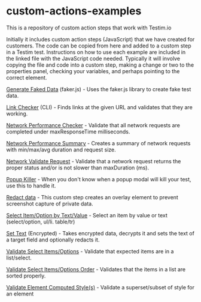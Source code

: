 # custom-actions-examples
This is a repository of custom action steps that work with Testim.io

Initially it includes custom action steps (JavaScript) that we have created for customers. The code can be copied from here and added to a custom step in a Testim test. Instructions on how to use each example are included in the linked file with the JavaScript code needed. Typically it will involve copying the file and code into a custom step, making a change or two to the properties panel, checking your variables, and perhaps pointing to the correct element. 

[Generate Faked Data](https://github.com/testimio/custom-actions-examples/blob/main/testim-created/Generate-Faked-Data) (faker.js) - Uses the faker.js library to create fake test data. 

[Link Checker](https://github.com/testimio/custom-actions-examples/blob/main/testim-created/link-checker) (CLI) - Finds links at the given URL and validates that they are working. 

[Network Performance Checker](https://github.com/testimio/custom-actions-examples/blob/main/testim-created/Network-performance-checker) - Validate that all network requests are completed under maxResponseTime milliseconds. 

[Network Performance Summary](https://github.com/testimio/custom-actions-examples/blob/main/testim-created/network-performance-summary) - Creates a summary of network requests with min/max/avg duration and request size. 

[Network Validate Request](https://github.com/testimio/custom-actions-examples/blob/main/testim-created/network-validate) - Validate that a network request returns the proper status and/or is not slower than maxDuration (ms).

[Popup Killer](https://github.com/testimio/custom-actions-examples/blob/main/testim-created/popup-killer) - When you don't know when a popup modal will kill your test, use this to handle it.

[Redact data](https://github.com/testimio/custom-actions-examples/blob/main/testim-created/Redact-data) - This custom step creates an overlay element to prevent screenshot capture of private data.

[Select Item/Option by Text/Value](https://github.com/testimio/custom-actions-examples/blob/main/testim-created/select-by-text) - Select an item by value or text (select/option, ul/li. table/tr)

[Set Text](https://github.com/testimio/custom-actions-examples/blob/main/testim-created/set-text-encrypted) (Encrypted) - Takes encrypted data, decrypts it and sets the text of a target field and optionally redacts it.

[Validate Select Items/Options](https://github.com/testimio/custom-actions-examples/blob/main/testim-created/validate-select-items) - Validate that expected items are in a list/select.

[Validate Select Items/Options Order](https://github.com/testimio/custom-actions-examples/blob/main/testim-created/select-order-validate) - Validates that the items in a list are sorted properly.

[Validate Element Computed Style(s)](https://github.com/testimio/custom-actions-examples/blob/main/testim-created/validate-computed-style) - Validate a superset/subset of style for an element
